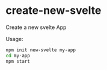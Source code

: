 # create-new-svelte
Create a new svelte App

Usage: 
```sh
npm init new-svelte my-app
cd my-app
npm start
```